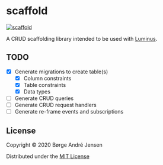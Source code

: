 # scaffold

[![scaffold](https://circleci.com/gh/imborge/scaffold.svg?style=svg)](https://circleci.com/gh/imborge/scaffold)

A CRUD scaffolding library intended to be used with [Luminus](https://luminusweb.com/).

## TODO

- [x] Generate migrations to create table(s)
  - [x] Column constraints
  - [x] Table constraints
  - [x] Data types
- [ ] Generate CRUD queries
- [ ] Generate CRUD request handlers
- [ ] Generate re-frame events and subscriptions

## License

Copyright © 2020 Børge André Jensen

Distributed under the [MIT License](http://opensource.org/licenses/MIT)
